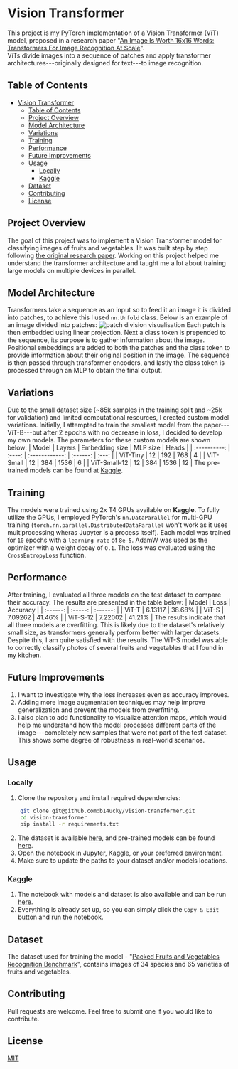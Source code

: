 # Vision Transformer

This project is my PyTorch implementation of a Vision Transformer (ViT) model, proposed in a research paper "[An Image Is Worth 16x16 Words: Transformers For Image Recognition At Scale](https://arxiv.org/abs/2010.11929)".\
ViTs divide images into a sequence of patches and apply transformer architectures---originally designed for text---to image recognition.

## Table of Contents
- [Vision Transformer](#vision-transformer)
  - [Table of Contents](#table-of-contents)
  - [Project Overview](#project-overview)
  - [Model Architecture](#model-architecture)
  - [Variations](#variations)
  - [Training](#training)
  - [Performance](#performance)
  - [Future Improvements](#future-improvements)
  - [Usage](#usage)
    - [Locally](#locally)
    - [Kaggle](#kaggle)
  - [Dataset](#dataset)
  - [Contributing](#contributing)
  - [License](#license)

## Project Overview

The goal of this project was to implement a Vision Transformer model for classifying images of fruits and vegetables. IIt was built step by step following [the original research paper](https://arxiv.org/abs/2010.11929). Working on this project helped me understand the transformer architecture and taught me a lot about training large models on multiple devices in parallel.

## Model Architecture

Transformers take a sequence as an input so to feed it an image it is divided into patches, to achieve this I used `nn.Unfold` class. Below is an example of an image divided into patches:
![patch division visualisation](https://github.com/b14ucky/vision-transformer/tree/main/images/patch-div-vis.png)
Each patch is then embedded using linear projection. Next a class token is prepended to the sequence, its purpose is to gather information about the image. Positional embeddings are added to both the patches and the class token to provide information about their original position in the image. The sequence is then passed through transformer encoders, and lastly the class token is processed through an MLP to obtain the final output.

## Variations

Due to the small dataset size (~85k samples in the training split and ~25k for validation) and limited computational resources, I created custom model variations. Initially, I attempted to train the smallest model from the paper---ViT-B---but after 2 epochs with no decrease in loss, I decided to develop my own models. The parameters for these custom models are shown below:
|    Model     | Layers | Embedding size | MLP size | Heads |
| :----------: | :----: | :------------: | :------: | :---: |
|   ViT-Tiny   |   12   |      192       |   768    |   4   |
|  ViT-Small   |   12   |      384       |   1536   |   6   |
| ViT-Small-12 |   12   |      384       |   1536   |  12   |
The pre-trained models can be found at [Kaggle](https://www.kaggle.com/models/b14ucky/vision-transformer).

## Training

The models were trained using 2x T4 GPUs available on **Kaggle**. To fully utilize the GPUs, I employed PyTorch's `nn.DataParallel` for multi-GPU training (`torch.nn.parallel.DistributedDataParallel` won't work as it uses multiprocessing wheras Jupyter is a process itself). Each model was trained for `10` epochs with a `learning rate` of `8e-5`. AdamW was used as the optimizer with a weight decay of `0.1`. The loss was evaluated using the `CrossEntropyLoss` function.

## Performance

After training, I evaluated all three models on the test dataset to compare their accuracy. The results are presented in the table below:
|  Model   |  Loss   | Accuracy |
| :------: | :-----: | :------: |
|  ViT-T   | 6.13117 |  38.68%  |
|  ViT-S   | 7.09262 |  41.46%  |
| ViT-S-12 | 7.22002 |  41.21%  |
The results indicate that all three models are overfitting. This is likely due to the dataset's relatively small size, as transformers generally perform better with larger datasets. Despite this, I am quite satisfied with the results. The ViT-S model was able to correctly classify photos of several fruits and vegetables that I found in my kitchen.

## Future Improvements

1. I want to investigate why the loss increases even as accuracy improves.
2. Adding more image augmentation techniques may help improve generalization and prevent the models from overfitting.
3. I also plan to add functionality to visualize attention maps, which would help me understand how the model processes different parts of the image---completely new samples that were not part of the test dataset. This shows some degree of robustness in real-world scenarios.

## Usage

### Locally
1. Clone the repository and install required dependencies:
```bash
	git clone git@github.com:b14ucky/vision-transformer.git
	cd vision-transformer
	pip install -r requirements.txt
```
2. The dataset is available [here](https://www.kaggle.com/datasets/sergeynesteruk/packed-fruits-and-vegetables-recognition-benchmark), and pre-trained models can be found [here](https://www.kaggle.com/models/b14ucky/vision-transformer).
3. Open the notebook in Jupyter, Kaggle, or your preferred environment.
4. Make sure to update the paths to your dataset and/or models locations.

### Kaggle
1. The notebook with models and dataset is also available and can be run [here](https://www.kaggle.com/code/b14ucky/vision-transformer).
2. Everything is already set up, so you can simply click the `Copy & Edit` button and run the notebook.

## Dataset

The dataset used for training the model - "[Packed Fruits and Vegetables Recognition Benchmark](https://www.kaggle.com/datasets/sergeynesteruk/packed-fruits-and-vegetables-recognition-benchmark)", contains images of 34 species and 65 varieties of fruits and vegetables.

## Contributing

Pull requests are welcome. Feel free to submit one if you would like to contribute.

## License

[MIT](https://choosealicense.com/licenses/mit/)